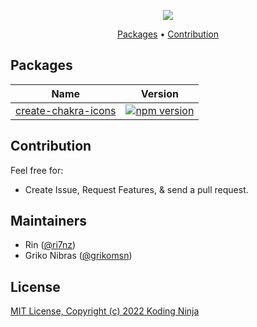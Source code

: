 <!-- markdownlint-disable MD033 MD036 MD041 -->
<p align="center">
  <img src="//github.com/kodingdotninja/chakra-icons/tree/main/.github/docs/chakra-icons.png" /> 
  <br />
</p>

<p align="center">
  <a href="#packages">Packages</a> • 
  <a href="#contribution">Contribution</a>
</p>

## Packages

| Name                                                  | Version                                                                                                               |
| ----------------------------------------------------- | --------------------------------------------------------------------------------------------------------------------- |
| [create-chakra-icons](./packages/create-chakra-icons) | [![npm version](https://badge.fury.io/js/create-chakra-icons.svg)](https://www.npmjs.com/package/create-chakra-icons) |

## Contribution

Feel free for:

- Create Issue, Request Features, & send a pull request.

## Maintainers

- Rin ([@ri7nz](https://github.com/ri7nz))
- Griko Nibras ([@grikomsn](https://github.com/grikomsn))

## License

[MIT License, Copyright (c) 2022 Koding Ninja](./LICENSE)
